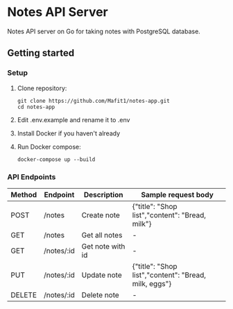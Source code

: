 # Notes API Server

Notes API server on Go for taking notes with PostgreSQL database.

## Getting started

### Setup
1. Clone repository:
   ```
   git clone https://github.com/Mafit1/notes-app.git
   cd notes-app
   ```

2. Edit .env.example and rename it to .env

3. Install Docker if you haven't already

4. Run Docker compose:
   ```
   docker-compose up --build
   ```

### API Endpoints

| Method | Endpoint   | Description          | Sample request body                                   |
| ------ | ---------- | -------------------- | ----------------------------------------------------- |
| POST   | /notes     | Create note          | {"title": "Shop list","content": "Bread, milk"}       |
| GET    | /notes     | Get all notes        | -                                                     |
| GET    | /notes/:id | Get note with id     | -                                                     |
| PUT    | /notes/:id | Update note          | {"title": "Shop list","content": "Bread, milk, eggs"} |
| DELETE | /notes/:id | Delete note          | -                                                     |
